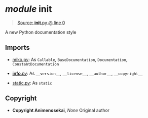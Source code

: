 # *module* **__init__**

> [Source: __init__.py @ line 0](__init__.py#L0)

A new Python documentation style

## Imports

- [miko.py](miko.py): As `Callable`, `BaseDocumentation`, `Documentation`, `ConstantDocumentation`

- [__info__.py](__info__.py): As `__version__`, `__license__`, `__author__`, `__copyright__`

- [static.py](static.py): As `static`

## Copyright

- **Copyright Animenosekai**, *None*
Original author